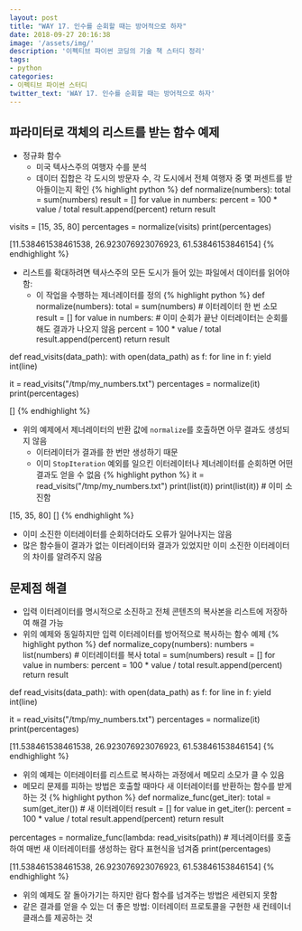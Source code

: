 ```yaml
---
layout: post
title: "WAY 17. 인수를 순회할 때는 방어적으로 하자"
date: 2018-09-27 20:16:38
image: '/assets/img/'
description: '이펙티브 파이썬 코딩의 기술 책 스터디 정리'
tags:
- python
categories:
- 이펙티브 파이썬 스터디
twitter_text: 'WAY 17. 인수를 순회할 때는 방어적으로 하자'
---
```


## 파라미터로 객체의 리스트를 받는 함수 예제
- 정규화 함수
    - 미국 텍사스주의 여행자 수를 분석
    - 데이터 집합은 각 도시의 방문자 수, 각 도시에서 전체 여행자 중 몇 퍼센트를 받아들이는지 확인
{% highlight python %}
def normalize(numbers):
    total = sum(numbers)
    result = []
    for value in numbers:
        percent = 100 * value / total
        result.append(percent)
    return result

visits = [15, 35, 80]
percentages = normalize(visits)
print(percentages)

>>>
[11.538461538461538, 26.923076923076923, 61.53846153846154]
{% endhighlight %}
- 리스트를 확대하려면 텍사스주의 모든 도시가 들어 있는 파일에서 데이터를 읽어야 함:
    - 이 작업을 수행하는 제너레이터를 정의
{% highlight python %}
def normalize(numbers):
    total = sum(numbers)                    # 이터레이터 한 번 소모
    result = []
    for value in numbers:                   # 이미 순회가 끝난 이터레이터는 순회를 해도 결과가 나오지 않음
        percent = 100 * value / total
        result.append(percent)
    return result
    
def read_visits(data_path):
    with open(data_path) as f:
        for line in f:
            yield int(line)

it = read_visits("/tmp/my_numbers.txt")
percentages = normalize(it)
print(percentages)

>>>
[]
{% endhighlight %}
- 위의 예제에서 제너레이터의 반환 값에 `normalize`를 호출하면 아무 결과도 생성되지 않음
    - 이터레이터가 결과를 한 번만 생성하기 때문
    - 이미 `StopIteration` 예외를 일으킨 이터레이터나 제너레이터를 순회하면 어떤 결과도 얻을 수 없음
{% highlight python %}
it = read_visits("/tmp/my_numbers.txt")
print(list(it))
print(list(it))     # 이미 소진함

>>>
[15, 35, 80]
[]
{% endhighlight %}
- 이미 소진한 이터레이터를 순회하더라도 오류가 일어나지는 않음
- 많은 함수들이 결과가 없는 이터레이터와 결과가 있었지만 이미 소진한 이터레이터의 차이를 알려주지 않음

## 문제점 해결
- 입력 이터레이터를 명시적으로 소진하고 전체 콘텐츠의 복사본을 리스트에 저장하여 해결 가능
- 위의 예제와 동일하지만 입력 이터레이터를 방어적으로 복사하는 함수 예제
{% highlight python %}
def normalize_copy(numbers):
    numbers = list(numbers)     # 이터레이터를 복사
    total = sum(numbers)
    result = []
    for value in numbers:
        percent = 100 * value / total
        result.append(percent)
    return result

def read_visits(data_path):
    with open(data_path) as f:
        for line in f:
            yield int(line)

it = read_visits("/tmp/my_numbers.txt")
percentages = normalize(it)
print(percentages)

>>>
[11.538461538461538, 26.923076923076923, 61.53846153846154]
{% endhighlight %}
- 위의 예제는 이터레이터를 리스트로 복사하는 과정에서 메모리 소모가 클 수 있음
- 메모리 문제를 피하는 방법은 호출할 때마다 새 이터레이터를 반환하는 함수를 받게 하는 것
{% highlight python %}
def normalize_func(get_iter):
    total = sum(get_iter())         # 새 이터레이터
    result = []
    for value in get_iter():
        percent = 100 * value / total
        result.append(percent)
    return result

percentages = normalize_func(lambda: read_visits(path))     # 제너레이터를 호출하여 매번 새 이터레이터를 생성하는 람다 표현식을 넘겨줌
print(percentages)

>>>
[11.538461538461538, 26.923076923076923, 61.53846153846154]
{% endhighlight %}
- 위의 예제도 잘 돌아가기는 하지만 람다 함수를 넘겨주는 방법은 세련되지 못함
- 같은 결과를 얻을 수 있는 더 좋은 방법: 이터레이터 프로토콜을 구현한 새 컨테이너 클래스를 제공하는 것
